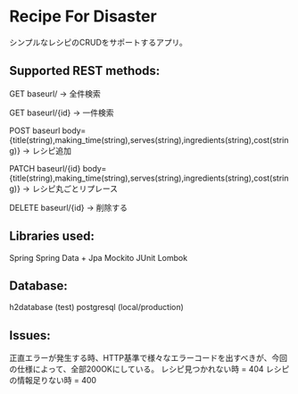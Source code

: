 # Recipe For Disaster

シンプルなレシピのCRUDをサポートするアプリ。

## Supported REST methods:
GET baseurl/ -> 全件検索

GET baseurl/{id} -> 一件検索

POST baseurl body={title(string),making_time(string),serves(string),ingredients(string),cost(string)} -> レシピ追加

PATCH baseurl/{id} body={title(string),making_time(string),serves(string),ingredients(string),cost(string)} -> レシピ丸ごとリプレース

DELETE baseurl/{id} -> 削除する

## Libraries used:
Spring
Spring Data + Jpa
Mockito
JUnit
Lombok

## Database:
h2database (test)
postgresql (local/production)

## Issues:

正直エラーが発生する時、HTTP基準で様々なエラーコードを出すべきが、今回の仕様によって、全部200OKにしている。
レシピ見つかれない時 = 404
レシピの情報足りない時 = 400
